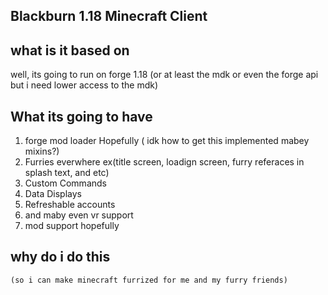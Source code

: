
## Blackburn 1.18 Minecraft Client 

## what is it based on 

well, its going to run on forge 1.18 (or at least the mdk or even the forge api but i need lower access to the mdk)


## What its going to have 
1. forge mod loader Hopefully ( idk how to get this implemented mabey mixins?)
2. Furries everwhere ex(title screen, loadign screen, furry referaces in splash text, and etc)
3. Custom Commands 
4. Data Displays 
5. Refreshable accounts
6. and maby even vr support
7. mod support hopefully


## why do  i do this 
`(so i can make minecraft furrized for me and my furry friends)`
